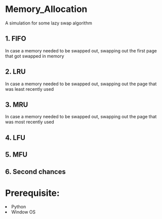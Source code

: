 # Memory_Allocation
A simulation for some lazy swap algorithm
## 1. FIFO
In case a memory needed to be swapped out, swapping out the first page that got swapped in memory
## 2. LRU
In case a memory needed to be swapped out, swapping out the page that was least recently used
## 3. MRU
In case a memory needed to be swapped out, swapping out the page that was most recently used
## 4. LFU
## 5. MFU
## 6. Second chances
# Prerequisite:
<li>Python</li>
<li>Window OS</li>
